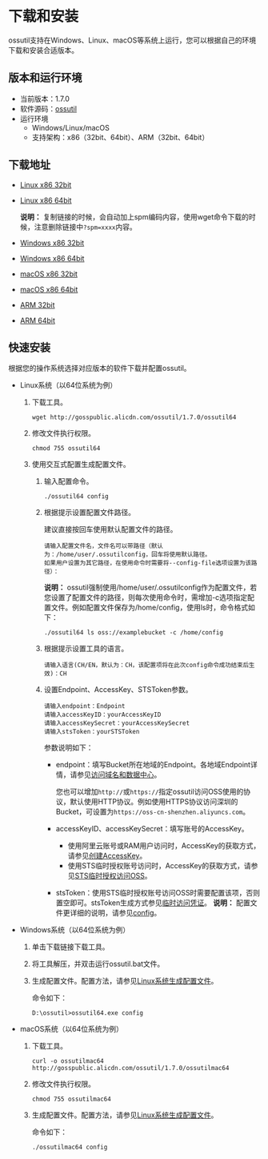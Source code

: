 # 下载和安装

ossutil支持在Windows、Linux、macOS等系统上运行，您可以根据自己的环境下载和安装合适版本。

## 版本和运行环境

-   当前版本：1.7.0
-   软件源码：[ossutil](https://github.com/aliyun/ossutil)
-   运行环境
    -   Windows/Linux/macOS
    -   支持架构：x86（32bit、64bit）、ARM（32bit、64bit）

## 下载地址

-   [Linux x86 32bit](https://gosspublic.alicdn.com/ossutil/1.7.0/ossutil32)
-   [Linux x86 64bit](https://gosspublic.alicdn.com/ossutil/1.7.0/ossutil64)

    **说明：** 复制链接的时候，会自动加上spm编码内容，使用wget命令下载的时候，注意删除链接中`?spm=xxxx`内容。

-   [Windows x86 32bit](https://gosspublic.alicdn.com/ossutil/1.7.0/ossutil32.zip)
-   [Windows x86 64bit](https://gosspublic.alicdn.com/ossutil/1.7.0/ossutil64.zip)
-   [macOS x86 32bit](https://gosspublic.alicdn.com/ossutil/1.7.0/ossutilmac32)
-   [macOS x86 64bit](https://gosspublic.alicdn.com/ossutil/1.7.0/ossutilmac64)
-   [ARM 32bit](https://gosspublic.alicdn.com/ossutil/1.7.0/ossutilarm32)
-   [ARM 64bit](https://gosspublic.alicdn.com/ossutil/1.7.0/ossutilarm64)

## 快速安装

根据您的操作系统选择对应版本的软件下载并配置ossutil。

-   Linux系统（以64位系统为例）
    1.  下载工具。

        ```
        wget http://gosspublic.alicdn.com/ossutil/1.7.0/ossutil64                           
        ```

    2.  修改文件执行权限。

        ```
        chmod 755 ossutil64
        ```

    3.  使用交互式配置生成配置文件。

        1.  输入配置命令。

            ```
            ./ossutil64 config
            ```

        2.  根据提示设置配置文件路径。

            建议直接按回车使用默认配置文件的路径。

            ```
            请输入配置文件名，文件名可以带路径（默认为：/home/user/.ossutilconfig，回车将使用默认路径。
            如果用户设置为其它路径，在使用命令时需要将--config-file选项设置为该路径）： 
            ```

            **说明：** ossutil强制使用/home/user/.ossutilconfig作为配置文件，若您设置了配置文件的路径，则每次使用命令时，需增加-c选项指定配置文件。例如配置文件保存为/home/config，使用ls时，命令格式如下：

            ```
            ./ossutil64 ls oss://examplebucket -c /home/config
            ```

        3.  根据提示设置工具的语言。

            ```
            请输入语言(CH/EN，默认为：CH，该配置项将在此次config命令成功结束后生效)：CH 
            ```

        4.  设置Endpoint、AccessKey、STSToken参数。

            ```
            请输入endpoint：Endpoint
            请输入accessKeyID：yourAccessKeyID 
            请输入accessKeySecret：yourAccessKeySecret
            请输入stsToken：yourSTSToken
            ```

            参数说明如下：

            -   endpoint：填写Bucket所在地域的Endpoint。各地域Endpoint详情，请参见[访问域名和数据中心](/intl.zh-CN/开发指南/访问域名（Endpoint）/访问域名和数据中心.md)。

                您也可以增加`http://`或`https://`指定ossutil访问OSS使用的协议，默认使用HTTP协议。例如使用HTTPS协议访问深圳的Bucket，可设置为`https://oss-cn-shenzhen.aliyuncs.com`。

            -   accessKeyID、accessKeySecret：填写账号的AccessKey。
                -   使用阿里云账号或RAM用户访问时，AccessKey的获取方式，请参见[创建AccessKey]()。
                -   使用STS临时授权账号访问时，AccessKey的获取方式，请参见[STS临时授权访问OSS](/intl.zh-CN/开发指南/数据安全/访问控制/STS临时授权访问OSS.md)。
            -   stsToken：使用STS临时授权账号访问OSS时需要配置该项，否则置空即可。stsToken生成方式参见[临时访问凭证](/intl.zh-CN/开发指南/对象/文件（Object）/上传文件（Object）/授权给第三方上传.md)。
        **说明：** 配置文件更详细的说明，请参见[config](/intl.zh-CN/常用工具/命令行工具ossutil/常用命令/config.md)。

-   Windows系统（以64位系统为例）
    1.  单击下载链接下载工具。
    2.  将工具解压，并双击运行ossutil.bat文件。
    3.  生成配置文件。配置方法，请参见[Linux系统生成配置文件](#li_j6f_g28_vfx)。

        命令如下：

        ```
        D:\ossutil>ossutil64.exe config
        ```

-   macOS系统（以64位系统为例）
    1.  下载工具。

        ```
        curl -o ossutilmac64 http://gosspublic.alicdn.com/ossutil/1.7.0/ossutilmac64
        ```

    2.  修改文件执行权限。

        ```
        chmod 755 ossutilmac64
        ```

    3.  生成配置文件。配置方法，请参见[Linux系统生成配置文件](#li_j6f_g28_vfx)。

        命令如下：

        ```
        ./ossutilmac64 config
        ```


